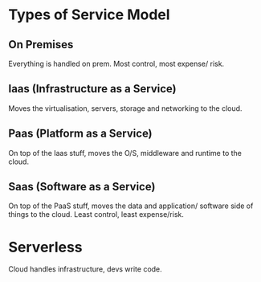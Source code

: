 # Types of Service Model

## On Premises

Everything is handled on prem. Most control, most expense/ risk.

## Iaas (Infrastructure as a Service)

Moves the virtualisation, servers, storage and networking to the cloud.

## Paas (Platform as a Service)

On top of the Iaas stuff, moves the O/S, middleware and runtime to the cloud.

## Saas (Software as a Service)

On top of the PaaS stuff, moves the data and application/ software side of things to the cloud. Least control, least expense/risk.

# Serverless

Cloud handles infrastructure, devs write code.

